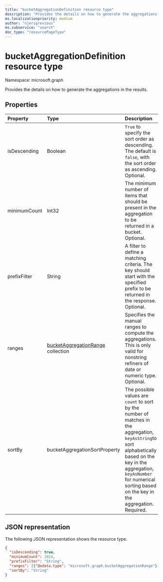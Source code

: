 ```yaml
---
title: "bucketAggregationDefinition resource type"
description: "Provides the details on how to generate the aggregations in the results"
ms.localizationpriority: medium
author: "njerigrevious"
ms.subservice: "search"
doc_type: "resourcePageType"
---
```


# bucketAggregationDefinition resource type

Namespace: microsoft.graph

Provides the details on how to generate the aggregations in the results.

## Properties

| Property     | Type        | Description |
|:-------------|:------------|:------------|
|isDescending|Boolean|`True` to specify the sort order as descending. The default is `false`, with the sort order as ascending. Optional.|
|minimumCount|Int32|The minimum number of items that should be present in the aggregation to be returned in a bucket. Optional.|
|prefixFilter|String|A filter to define a matching criteria. The key should start with the specified prefix to be returned in the response. Optional.|
|ranges|[bucketAggregationRange](bucketaggregationrange.md) collection|Specifies the manual ranges to compute the aggregations. This is only valid for nonstring refiners of date or numeric type. Optional.|
|sortBy|bucketAggregationSortProperty| The possible values are `count` to sort by the number of matches in the aggregation, `keyAsString`to sort alphabetically based on the key in the aggregation, `keyAsNumber` for numerical sorting based on the key in the aggregation. Required.

## JSON representation

The following JSON representation shows the resource type.

<!-- {
  "blockType": "resource",
  "optionalProperties": [

  ],
  "@odata.type": "microsoft.graph.bucketAggregationDefinition",
  "baseType": null
}-->

```json
{
  "isDescending": true,
  "minimumCount": 1024,
  "prefixFilter": "String",
  "ranges": [{"@odata.type": "microsoft.graph.bucketAggregationRange"}],
  "sortBy": "String"
}
```

<!-- uuid: 16cd6b66-4b1a-43a1-adaf-3a886856ed98
2019-02-04 14:57:30 UTC -->
<!-- {
  "type": "#page.annotation",
  "description": "sortProperty resource",
  "keywords": "",
  "section": "documentation",
  "tocPath": ""
}-->